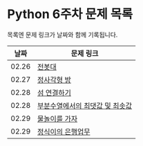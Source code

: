 # Python 6주차 문제 목록

목록엔 문제 링크가 날짜와 함께 기록됩니다.
  

|날짜|문제 링크|
|------|---|
|02.26|[전봇대](https://swexpertacademy.com/main/code/problem/problemDetail.do?contestProbId=AXO8QBw6Qu4DFAXS)
|02.27|[정사각형 방](https://swexpertacademy.com/main/code/problem/problemDetail.do?contestProbId=AV5LtJYKDzsDFAXc)
|02.28|[섬 연결하기](https://school.programmers.co.kr/learn/courses/30/lessons/42861)
|02.28|[부분수열에서의 최댓값 및 최솟값](https://swexpertacademy.com/main/code/userProblem/userProblemDetail.do?contestProbId=AW8pY_F6j9QDFASf)
|02.29|[물놀이를 가자](https://swexpertacademy.com/main/code/problem/problemDetail.do?contestProbId=AXWXMZta-PsDFAST)
|02.29|[정식이의 은행업무](https://swexpertacademy.com/main/code/problem/problemDetail.do?contestProbId=AWMeRLz6kC0DFAXd)

